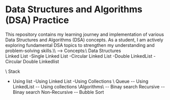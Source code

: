 # Data Structures and Algorithms (DSA) Practice

This repository contains my learning journey and implementation of various Data Structures and Algorithms (DSA) concepts. As a student, I am actively exploring fundamental DSA topics to strengthen my understanding and problem-solving skills.\\\\
-->  Concepts:\ 
Data Structures\
Linked List
  -Single Linked List
  -Circular Linked List
  -Double LinkedList
  -Circular Double Linkedlist
  
\ Stack
  - Using list
  -Using Linked List
  -Using Collections
\ Queue
  -- Using LinkedList
  -- Using collections
\Algorithms\ 
  -- Binay search Recursive
  -- Binay search Non-Recursive
  -- Bubble Sort
